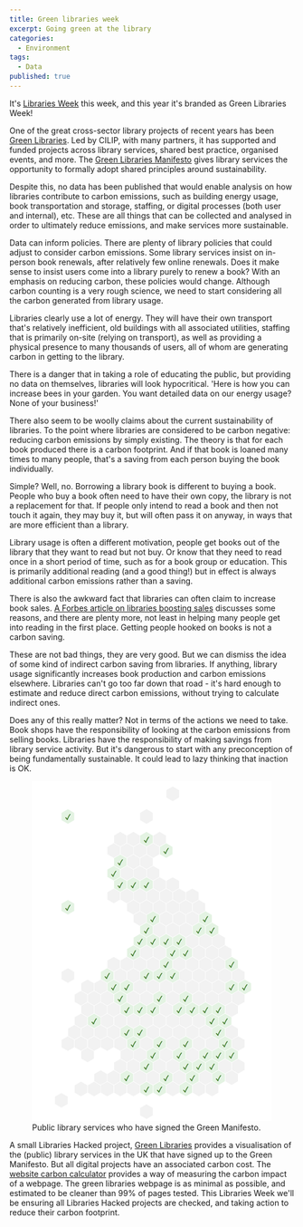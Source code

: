 ```yaml
---
title: Green libraries week
excerpt: Going green at the library
categories:
  - Environment
tags:
  - Data
published: true
---
```


It's [Libraries Week](https://librariesweek.org.uk/) this week, and this year it's branded as Green Libraries Week!

One of the great cross-sector library projects of recent years has been [Green Libraries](https://www.cilip.org.uk/page/GreenLibraries). Led by CILIP, with many partners, it has supported and funded projects across library services, shared best practice, organised events, and more. The [Green Libraries Manifesto](https://www.cilip.org.uk/page/GreenLibrariesManifesto) gives library services the opportunity to formally adopt shared principles around sustainability.

Despite this, no data has been published that would enable analysis on how libraries contribute to carbon emissions, such as building energy usage, book transportation and storage, staffing, or digital processes (both user and internal), etc. These are all things that can be collected and analysed in order to ultimately reduce emissions, and make services more sustainable.

Data can inform policies. There are plenty of library policies that could adjust to consider carbon emissions. Some library services insist on in-person book renewals, after relatively few online renewals. Does it make sense to insist users come into a library purely to renew a book? With an emphasis on reducing carbon, these policies would change. Although carbon counting is a very rough science, we need to start considering all the carbon generated from library usage.

Libraries clearly use a lot of energy. They will have their own transport that's relatively inefficient, old buildings with all associated utilities, staffing that is primarily on-site (relying on transport), as well as providing a physical presence to many thousands of users, all of whom are generating carbon in getting to the library.

There is a danger that in taking a role of educating the public, but providing no data on themselves, libraries will look hypocritical. 'Here is how you can increase bees in your garden. You want detailed data on our energy usage? None of your business!'

There also seem to be woolly claims about the current sustainability of libraries. To the point where libraries are considered to be carbon negative: reducing carbon emissions by simply existing. The theory is that for each book produced there is a carbon footprint. And if that book is loaned many times to many people, that's a saving from each person buying the book individually.

Simple? Well, no. Borrowing a library book is different to buying a book. People who buy a book often need to have their own copy, the library is not a replacement for that. If people only intend to read a book and then not touch it again, they may buy it, but will often pass it on anyway, in ways that are more efficient than a library.

Library usage is often a different motivation, people get books out of the library that they want to read but not buy. Or know that they need to read once in a short period of time, such as for a book group or education. This is primarily additional reading (and a good thing!) but in effect is always additional carbon emissions rather than a saving.

There is also the awkward fact that libraries can often claim to increase book sales. [A Forbes article on libraries boosting sales](https://www.forbes.com/sites/rachelkramerbussel/2019/04/12/how-libraries-boost-book-sales/) discusses some reasons, and there are plenty more, not least in helping many people get into reading in the first place. Getting people hooked on books is not a carbon saving.

These are not bad things, they are very good. But we can dismiss the idea of some kind of indirect carbon saving from libraries. If anything, library usage significantly increases book production and carbon emissions elsewhere. Libraries can't go too far down that road - it's hard enough to estimate and reduce direct carbon emissions, without trying to calculate indirect ones.

Does any of this really matter? Not in terms of the actions we need to take. Book shops have the responsibility of looking at the carbon emissions from selling books. Libraries have the responsibility of making savings from library service activity. But it's dangerous to start with any preconception of being fundamentally sustainable. It could lead to lazy thinking that inaction is OK.

<figure>
  <img src="https://raw.githubusercontent.com/LibrariesHacked/librarieshacked.github.io/master/images/2023-10-03-green-libraries.png" alt="A hexagon map of all public library services in the UK who have signed the Green Manifesto showing about a quarter or so"/>
  <figcaption>Public library services who have signed the Green Manifesto.</figcaption>
</figure>

A small Libraries Hacked project, [Green Libraries](https://green.librarydata.uk/) provides a visualisation of the (public) library services in the UK that have signed up to the Green Manifesto. But all digital projects have an associated carbon cost. The [website carbon calculator](https://www.websitecarbon.com/) provides a way of measuring the carbon impact of a webpage. The green libraries webpage is as minimal as possible, and estimated to be cleaner than 99% of pages tested. This Libraries Week we'll be ensuring all Libraries Hacked projects are checked, and taking action to reduce their carbon footprint.
